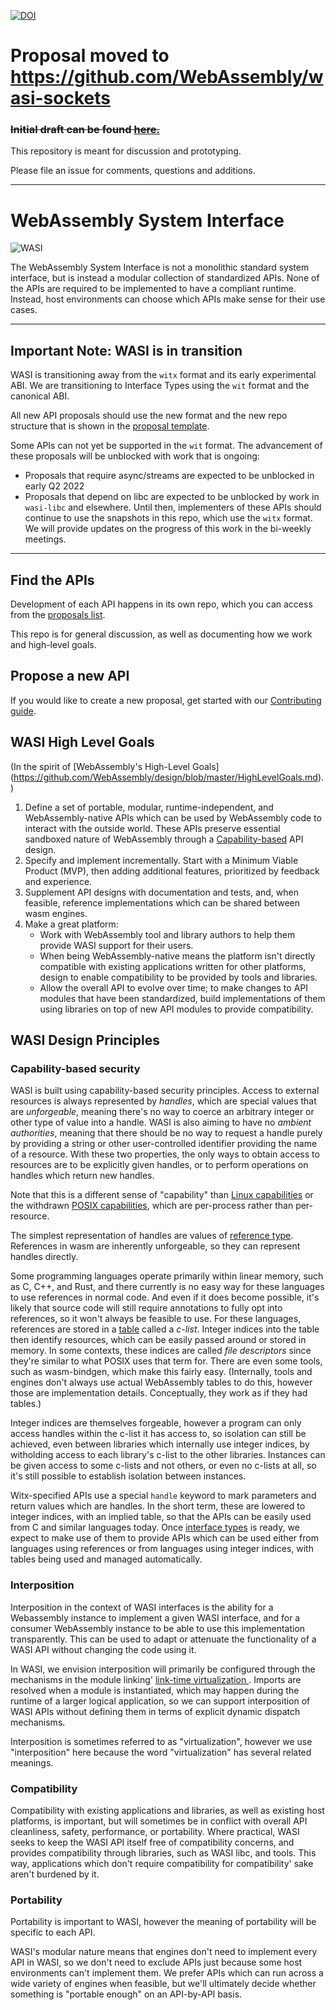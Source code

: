 [![DOI](https://zenodo.org/badge/DOI/10.5281/zenodo.4323447.svg)](https://doi.org/10.5281/zenodo.4323447)

# Proposal moved to https://github.com/WebAssembly/wasi-sockets

### ~~Initial draft can be found [here.](standard/network/Draft.md)~~ 

This repository is meant for discussion and prototyping.

Please file an issue for comments, questions and additions.

---

# WebAssembly System Interface

![WASI](WASI.png)

The WebAssembly System Interface is not a monolithic standard system interface,
but is instead a modular collection of standardized APIs. None of the APIs are
required to be implemented to have a compliant runtime. Instead, host
environments can choose which APIs make sense for their use cases.

---
## Important Note: WASI is in transition

WASI is transitioning away from the `witx` format and its early experimental ABI. We are transitioning to Interface Types using the `wit` format and the canonical ABI.

All new API proposals should use the new format and the new repo structure that is shown in the [proposal template](https://github.com/WebAssembly/wasi-proposal-template).

Some APIs can not yet be supported in the `wit` format. The advancement of these proposals will be unblocked with work that is ongoing:

- Proposals that require async/streams are expected to be unblocked in early Q2 2022
- Proposals that depend on libc are expected to be unblocked by work in `wasi-libc` and elsewhere. Until then, implementers of these APIs should continue to use the snapshots in this repo, which use the `witx` format. We will provide updates on the progress of this work in the bi-weekly meetings.

---

## Find the APIs

Development of each API happens in its own repo, which you can access
from the [proposals list](Proposals.md).

This repo is for general discussion, as well as documenting how we work
and high-level goals.

## Propose a new API

If you would like to create a new proposal, get started with our
[Contributing guide](Contributing.md).

## WASI High Level Goals

(In the spirit of [WebAssembly's High-Level Goals]
(https://github.com/WebAssembly/design/blob/master/HighLevelGoals.md).)

1. Define a set of portable, modular, runtime-independent, and
   WebAssembly-native APIs which can be used by WebAssembly code to interact
   with the outside world. These APIs preserve essential sandboxed nature of
   WebAssembly through a [Capability-based] API design.
2. Specify and implement incrementally. Start with a Minimum Viable Product
   (MVP), then adding additional features, prioritized by feedback and
   experience.
3. Supplement API designs with documentation and tests, and, when feasible,
   reference implementations which can be shared between wasm engines.
4. Make a great platform:
    * Work with WebAssembly tool and library authors to help them provide
      WASI support for their users.
    * When being WebAssembly-native means the platform isn't directly
      compatible with existing applications written for other platforms,
      design to enable compatibility to be provided by tools and libraries.
    * Allow the overall API to evolve over time; to make changes to API
      modules that have been standardized, build implementations of them
      using libraries on top of new API modules to provide compatibility.

[Capability-based]: https://en.wikipedia.org/wiki/Capability-based_security

## WASI Design Principles

### Capability-based security

WASI is built using capability-based security principles. Access to
external resources is always represented by *handles*, which are special
values that are *unforgeable*, meaning there's no way to coerce an
arbitrary integer or other type of value into a handle. WASI is also
aiming to have no *ambient authorities*, meaning that there should
be no way to request a handle purely by providing a string or other
user-controlled identifier providing the name of a resource. With these
two properties, the only ways to obtain access to resources are to be
explicitly given handles, or to perform operations on handles which
return new handles.

Note that this is a different sense of "capability" than [Linux
capabilities](http://man7.org/linux/man-pages/man7/capabilities.7.html)
or the withdrawn [POSIX
capabilities](https://archive.org/details/posix_1003.1e-990310), which
are per-process rather than per-resource.

The simplest representation of handles are values of [reference
type](https://github.com/WebAssembly/reference-types). References in
wasm are inherently unforgeable, so they can represent handles directly.

Some programming languages operate primarily within linear memory,
such as C, C++, and Rust, and there currently is no easy way for
these languages to use references in normal code. And even if it does
become possible, it's likely that source code will still require
annotations to fully opt into references, so it won't always be
feasible to use. For these languages, references are stored in a
[table](https://webassembly.github.io/spec/core/bikeshed/index.html#tables%E2%91%A0)
called a *c-list*. Integer indices into the table then identify
resources, which can be easily passed around or stored in memory. In
some contexts, these indices are called *file descriptors* since they're
similar to what POSIX uses that term for. There are even some tools,
such as wasm-bindgen, which make this fairly easy. (Internally, tools
and engines don't always use actual WebAssembly tables to do this,
however those are implementation details. Conceptually, they work as if
they had tables.)

Integer indices are themselves forgeable, however a program can only
access handles within the c-list it has access to, so isolation can still
be achieved, even between libraries which internally use integer indices,
by witholding access to each library's c-list to the other libraries.
Instances can be given access to some c-lists and not others, or even
no c-lists at all, so it's still possible to establish isolation between
instances.

Witx-specified APIs use a special `handle` keyword to mark parameters
and return values which are handles. In the short term, these are
lowered to integer indices, with an implied table, so that the APIs
can be easily used from C and similar languages today. Once [interface
types](https://github.com/WebAssembly/interface-types) is
ready, we expect to make use of them to provide APIs which can be used
either from languages using references or from languages using integer
indices, with tables being used and managed automatically.

### Interposition

Interposition in the context of WASI interfaces is the ability for a
Webassembly instance to implement a given WASI interface, and for a
consumer WebAssembly instance to be able to use this implementation
transparently. This can be used to adapt or attenuate the functionality
of a WASI API without changing the code using it.

In WASI, we envision interposition will primarily be configured
through the mechanisms in the module linking' [link-time virtualization
](https://github.com/WebAssembly/module-linking/blob/master/proposals/module-linking/Explainer.md#link-time-virtualization).
Imports are resolved when a module is instantiated, which may happen
during the runtime of a larger logical application, so we can support
interposition of WASI APIs without defining them in terms of explicit
dynamic dispatch mechanisms.

Interposition is sometimes referred to as "virtualization", however we
use "interposition" here because the word "virtualization" has several
related meanings.

### Compatibility

Compatibility with existing applications and libraries, as well as
existing host platforms, is important, but will sometimes be in conflict
with overall API cleanliness, safety, performance, or portability.
Where practical, WASI seeks to keep the WASI API itself free of
compatibility concerns, and provides compatibility through libraries,
such as WASI libc, and tools. This way, applications which don't require
compatibility for compatibility' sake aren't burdened by it.

### Portability

Portability is important to WASI, however the meaning of portability
will be specific to each API.

WASI's modular nature means that engines don't need to implement every
API in WASI, so we don't need to exclude APIs just because some host
environments can't implement them. We prefer APIs which can run across
a wide variety of engines when feasible, but we'll ultimately decide
whether something is "portable enough" on an API-by-API basis.
